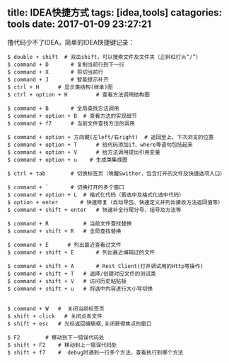title: IDEA快捷方式
tags: [idea,tools]
catagories: tools
date: 2017-01-09 23:27:21
---
撸代码少不了IDEA，简单的IDEA快捷键记录：

    $ double + shift  # 双击shift，可以搜索文件及文件夹（正斜杠打头“/”）
    $ command + D 		# 复制当前行到下一行
    $ command + X		# 剪切当前行
    $ command + J       # 智能提示补齐
    $ ctrl + H		# 显示类结构(继承)图
    $ ctrl + option + H         # 查看方法调用结构图

    $ command + B 		# 全局查找方法调用
    $ command + option + B 	# 查看方法的实现细节
    $ command + f7      # 当前文件查找方法的调用

    $ command + option + 方向键(左left/右right) 	# 返回至上、下次浏览的位置
    $ command + option + T      # 给代码添加if、where等语句包括起来
    $ command + option + V      # 给方法调用提出引用变量
    $ command + option + u    # 生成类集成图

    $ ctrl + tab		# 切换标签页（唤醒Swither，包含打开的文件及快捷选项入口）
    
    $ command + ` 		# 切换打开的多个窗口
    $ command + option + L  # 格式化代码（若选中及格式化选中代码）
    $ option + enter       # 快速修复（自动导包、快速定义并列出接收方法返回值等）
    $ command + shift + enter   # 快速补全行尾分号、括号及方法等

    $ command + R 			# 当前文件查找替换
    $ command + shift + R 	# 全局查找替换

    $ command + E      # 列出最近查看过文件
    $ command + shift + E       # 列出最近编辑过的文件

    $ command + shift + A       # Rest Client(打开调试用的Http等操作)
    $ command + shift + T   # 选择/创建对应文件的测试类
    $ command + shift + V   # 访问历史粘贴板
    $ command + shift + u   # 将选中内容进行大小写切换

     
    $ command + W  	#  关闭当前标签页
    $ shift + click   # 关闭点击文件
    $ shift + esc 	# 光标返回编辑框,关闭获得焦点的窗口

    $ F2        # 移动到下一错误代码处
    $ shift + F2    # 移动到上一错误代码处
    $ shift + f7    #  debug时遇到一行多个方法，查看执行到哪个方法